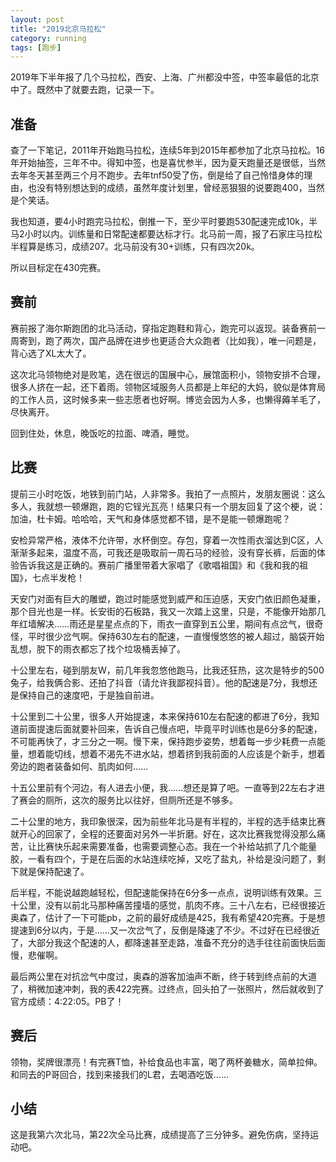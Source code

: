 ```yaml
---
layout: post
title: "2019北京马拉松"
category: running
tags: [跑步]
---
```


2019年下半年报了几个马拉松，西安、上海、广州都没中签，中签率最低的北京中了。既然中了就要去跑，记录一下。

## 准备

查了一下笔记，2011年开始跑马拉松，连续5年到2015年都参加了北京马拉松。16年开始抽签，三年不中。得知中签，也是喜忧参半，因为夏天跑量还是很低，当然去年冬天甚至两三个月不跑步。去年tnf50受了伤，倒是给了自己怜惜身体的理由，也没有特别想达到的成绩，虽然年度计划里，曾经恶狠狠的说要跑400，当然是个笑话。

我也知道，要4小时跑完马拉松，倒推一下，至少平时要跑530配速完成10k，半马2小时以内。训练量和日常配速都要达标才行。北马前一周，报了石家庄马拉松半程算是练习，成绩207。北马前没有30+训练，只有四次20k。

所以目标定在430完赛。

## 赛前

赛前报了海尔斯跑团的北马活动，穿指定跑鞋和背心，跑完可以返现。装备赛前一周寄到，跑了两次，国产品牌在进步也更适合大众跑者（比如我），唯一问题是，背心选了XL太大了。

这次北马领物绝对是败笔，选在很远的国展中心，展馆面积小，领物安排不合理，很多人挤在一起，还下着雨。领物区域服务人员都是上年纪的大妈，貌似是体育局的工作人员，这时候多来一些志愿者也好啊。博览会因为人多，也懒得薅羊毛了，尽快离开。

回到住处，休息，晚饭吃的拉面、啤酒，睡觉。

## 比赛

提前三小时吃饭，地铁到前门站，人非常多。我拍了一点照片，发朋友圈说：这么多人，我就想一顿爆跑，跑的它锃光瓦亮！结果只有一个朋友回复了这个梗，说：加油，杜卡姆。哈哈哈，天气和身体感觉都不错，是不是能一顿爆跑呢？

安检异常严格，液体不允许带，水杯倒空。存包，穿着一次性雨衣溜达到C区，人渐渐多起来，温度不高，可我还是吸取前一周石马的经验，没有穿长裤，后面的体验告诉我这是正确的。赛前广播里带着大家唱了《歌唱祖国》和《我和我的祖国》，七点半发枪！

天安门对面有巨大的雕塑，跑过时能感觉到威严和压迫感，天安门依旧颜色凝重，那个目光也是一样。长安街的石板路，我又一次踏上这里，只是，不能像开始那几年红墙解决……雨还是星星点点的下，雨衣一直穿到五公里，期间有点岔气，很奇怪，平时很少岔气啊。保持630左右的配速，一直慢慢悠悠的被人超过，脑袋开始乱想，脱下的雨衣都忘了找个垃圾桶丢掉了。

十公里左右，碰到朋友W，前几年我忽悠他跑马，比我还狂热，这次是特步的500兔子，给我俩合影、还拍了抖音（请允许我鄙视抖音）。他的配速是7分，我想还是保持自己的速度吧，于是独自前进。

十公里到二十公里，很多人开始提速，本来保持610左右配速的都进了6分，我知道前面提速后面就要补回来，告诉自己慢点吧，毕竟平时训练也是6分多的配速，不可能再快了，才三分之一啊。慢下来，保持跑步姿势，想着每一步少耗费一点能量，想着能切线，想着不渴先不进水站，想着挤到我前面的人应该是个新手，想着旁边的跑者装备如何、肌肉如何……

十五公里前有个河边，有人进去小便，我……想还是算了吧。一直等到22左右才进了赛会的厕所，这次的服务比以往好，但厕所还是不够多。

二十公里的地方，我印象很深，因为前些年北马是有半程的，半程的选手结束比赛就开心的回家了，全程的还要面对另外一半折磨。好在，这次比赛我觉得没那么痛苦，让比赛快乐起来需要准备，也需要调整心态。我在一个补给站抓了几个能量胶，一看有四个，于是在后面的水站连续吃掉，又吃了盐丸，补给是没问题了，剩下就是保持配速了。

后半程，不能说越跑越轻松，但配速能保持在6分多一点点，说明训练有效果。三十公里，没有以前北马那种痛苦撞墙的感觉，肌肉不疼。三十八左右，已经很接近奥森了，估计了一下可能pb，之前的最好成绩是425，我有希望420完赛。于是想提速到6分以内，于是……又一次岔气了，反倒是降速了不少。不过好在已经很近了，大部分我这个配速的人，都降速甚至走路，准备不充分的选手往往前面快后面慢，悲催啊。

最后两公里在对抗岔气中度过，奥森的游客加油声不断，终于转到终点前的大道了，稍微加速冲刺，我的表422完赛。过终点，回头拍了一张照片，然后就收到了官方成绩：4:22:05。PB了！

## 赛后

领物，奖牌很漂亮！有完赛T恤，补给食品也丰富，喝了两杯姜糖水，简单拉伸。和同去的P哥回合，找到来接我们的L君，去喝酒吃饭……

## 小结

这是我第六次北马，第22次全马比赛，成绩提高了三分钟多。避免伤病，坚持运动吧。